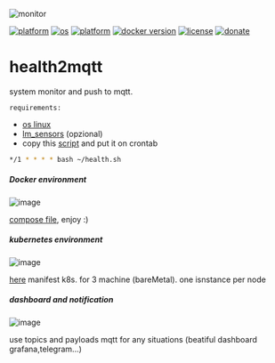![monitor](https://github.com/william89731/health2mqtt/assets/68069659/0336580e-7975-4244-9138-863107d840d1)

[![platform](https://img.shields.io/badge/platform-kubernetes-blue)](https://kubernetes.io/)
[![os](https://img.shields.io/badge/os-linux-red)](https://www.linux.org/)
[![platform](https://img.shields.io/badge/platform-nodejs-blue)](https://nodejs.org/en/)
[![docker version](https://img.shields.io/badge/docker%20version-20.10-brightgreen)](https://www.docker.com/)
[![license](https://img.shields.io/badge/license-Apache--2.0-yellowgreen)](https://apache.org/licenses/LICENSE-2.0)
[![donate](https://img.shields.io/badge/donate-wango-blue)](https://www.wango.org/donate.aspx)


# health2mqtt
system monitor and push to mqtt.

```requirements:```
- [os linux](https://www.linux.org/pages/download/)
- [lm_sensors](https://wiki.archlinux.org/title/Lm_sensors)  (opzional)
- copy this [script](https://github.com/william89731/health2mqtt/blob/main/health.sh) and put it on crontab

```bash
*/1 * * * * bash ~/health.sh
```

##### Docker environment


![image](https://github.com/william89731/health2mqtt/assets/68069659/b8aaee3f-8bcd-4470-a91a-b429820ec3e2)

[compose file](https://github.com/william89731/health2mqtt/blob/main/docker-compose.yml), enjoy :)


##### kubernetes environment


![image](https://github.com/william89731/health2mqtt/assets/68069659/c1aeba4d-5819-4c5f-9532-ac7ec413351e)



[here](https://github.com/william89731/health2mqtt/blob/main/h2mqtt.yml) manifest k8s. for 3 machine (bareMetal). one isnstance per node


##### dashboard and notification


![image](https://github.com/william89731/health2mqtt/assets/68069659/25901663-19cd-4cdb-bd36-7ee55f3871fe)


use topics and payloads mqtt for any situations (beatiful dashboard grafana,telegram...)






